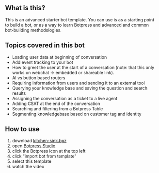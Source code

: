 ## What is this?

This is an advanced starter bot template. You can use is as a starting point to build a bot, or as a way to learn Botpress and advanced and common bot-building methodologies.

## Topics covered in this bot

- Loading user data at beginning of conversation
- Add event tracking to your bot
- How to greet the user at the start of a conversation (note: that this only works on webchat → embedded or shareable link).
- AI vs button based routers
- Requiring information from users and sending it to an external tool
- Querying your knowledge base and saving the question and search results 
- Assigning the conversation as a ticket to a live agent
- Adding CSAT at the end of the conversation
- Searching and filtering from a Botpress Table
- Segmenting knowledgebase based on customer tag and identity

## How to use

1. download [kitchen-sink.bpz](advanced-starter-bot-template/kitchen-sink.bpz)
2. open [Botpress Studio](https://studio.botpress.cloud)
3. click the Botpress icon at the top left
4. click "import bot from template"
5. select this template
6. watch the video
